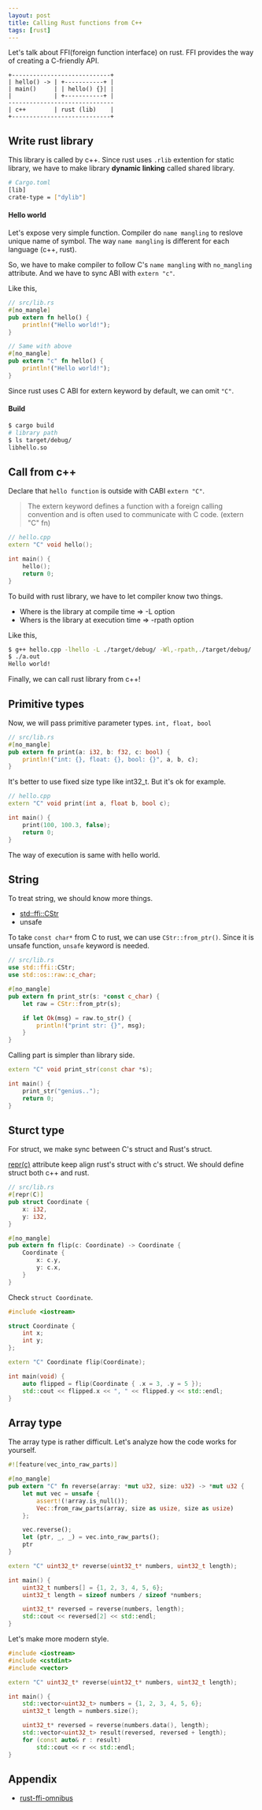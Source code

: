 ```yaml
---
layout: post
title: Calling Rust functions from C++
tags: [rust]
---
```


Let's talk about FFI(foreign function interface) on rust.
FFI provides the way of creating a C-friendly API.

```
+----------------------------+
| hello() -> | +-----------+ |
| main()     | | hello() {}| |
|            | +-----------+ |
------------------------------
| c++        | rust (lib)    |
+----------------------------+
```

## Write rust library
This library is called by c++.
Since rust uses `.rlib` extention for static library,
we have to make library **dynamic linking** called shared library.

```sh
# Cargo.toml
[lib]
crate-type = ["dylib"]
```

#### Hello world
Let's expose very simple function.
Compiler do `name mangling`
to reslove unique name of symbol.
The way `name mangling` is different
for each language (c++, rust).

So, we have to make compiler
to follow C's `name mangling`
with `no_mangling` attribute.
And we have to sync ABI
with `extern "c"`.

Like this,
```rust
// src/lib.rs
#[no_mangle]
pub extern fn hello() {
    println!("Hello world!");
}

// Same with above
#[no_mangle]
pub extern "c" fn hello() {
    println!("Hello world!");
}
```

Since rust uses
C ABI for extern keyword by default,
we can omit `"C"`.

#### Build
```sh
$ cargo build
# library path
$ ls target/debug/
libhello.so
```
## Call from c++

Declare that `hello function` is outside
with CABI `extern "C"`.

> The extern keyword defines a function 
> with a foreign calling convention and
> is often used to communicate with C code. (extern "C" fn)

```cpp
// hello.cpp
extern "C" void hello();

int main() {
    hello();
    return 0;
}
```

To build with rust library,
we have to let compiler know two things.

- Where is the library at compile time => -L option
- Whers is the library at execution time => -rpath option

Like this,
```sh
$ g++ hello.cpp -lhello -L ./target/debug/ -Wl,-rpath,./target/debug/
$ ./a.out
Hello world!
```

Finally, we can call rust library from c++!

## Primitive types
Now, we will pass primitive parameter types. `int, float, bool`

```rust
// src/lib.rs
#[no_mangle]
pub extern fn print(a: i32, b: f32, c: bool) {
    println!("int: {}, float: {}, bool: {}", a, b, c);
}
```

It's better to use fixed size type like int32_t.
But it's ok for example.

```cpp
// hello.cpp
extern "C" void print(int a, float b, bool c);

int main() {
    print(100, 100.3, false);
    return 0;
}
```

The way of execution is same with hello world.

## String
To treat string, we should know more things.
- [std::ffi::CStr](https://doc.rust-lang.org/std/ffi/struct.CStr.html)
- unsafe

To take `const char*` from C to rust,
we can use `CStr::from_ptr()`.
Since it is unsafe function,
`unsafe` keyword is needed.

```rust
// src/lib.rs
use std::ffi::CStr;
use std::os::raw::c_char;

#[no_mangle]
pub extern fn print_str(s: *const c_char) {
    let raw = CStr::from_ptr(s);

    if let Ok(msg) = raw.to_str() {
        println!("print str: {}", msg);
    }
}
```

Calling part is simpler than library side.
```cpp
extern "C" void print_str(const char *s);

int main() {
    print_str("genius..");
    return 0;
}
```

## Sturct type
For struct, we make sync between C's struct and Rust's struct.

[repr(c)](https://doc.rust-lang.org/nomicon/other-reprs.html) attribute
keep align rust's struct with c's struct.
We should define struct both c++ and rust.

```rust
// src/lib.rs
#[repr(C)]
pub struct Coordinate {
    x: i32,
    y: i32,
}

#[no_mangle]
pub extern fn flip(c: Coordinate) -> Coordinate {
    Coordinate {
        x: c.y,
        y: c.x,
    }
}
```

Check `struct Coordinate`.
```cpp
#include <iostream>

struct Coordinate {
	int x;
	int y;
};

extern "C" Coordinate flip(Coordinate);

int main(void) {
	auto flipped = flip(Coordinate { .x = 3, .y = 5 });
	std::cout << flipped.x << ", " << flipped.y << std::endl;
}
```

## Array type
The array type is rather difficult.
Let's analyze how the code works for yourself.

```rust
#![feature(vec_into_raw_parts)]

#[no_mangle]
pub extern "C" fn reverse(array: *mut u32, size: u32) -> *mut u32 {
    let mut vec = unsafe {
        assert!(!array.is_null());
        Vec::from_raw_parts(array, size as usize, size as usize)
    };

    vec.reverse();
    let (ptr, _, _) = vec.into_raw_parts();
    ptr
}
```

```cpp
extern "C" uint32_t* reverse(uint32_t* numbers, uint32_t length);

int main() {
	uint32_t numbers[] = {1, 2, 3, 4, 5, 6};
	uint32_t length = sizeof numbers / sizeof *numbers;

	uint32_t* reversed = reverse(numbers, length);
	std::cout << reversed[2] << std::endl;
}
```

Let's make more modern style.
```cpp
#include <iostream>
#include <cstdint>
#include <vector>

extern "C" uint32_t* reverse(uint32_t* numbers, uint32_t length);

int main() {
	std::vector<uint32_t> numbers = {1, 2, 3, 4, 5, 6};
	uint32_t length = numbers.size();

	uint32_t* reversed = reverse(numbers.data(), length);
	std::vector<uint32_t> result(reversed, reversed + length);
	for (const auto& r : result)
		std::cout << r << std::endl;
}
```

## Appendix
- [rust-ffi-omnibus](http://jakegoulding.com/rust-ffi-omnibus/)
